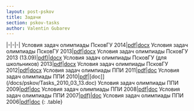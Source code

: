 ```yaml
---
layout: post-pskov
title: Задачи
section: pskov-tasks
author: Valentin Gubarev
---
```


|-|-|-|
Условия задач олимпиады ПсковГУ 2014|[pdf](/docs/pskov/Tasks_2014_03_22.pdf)|[docx](/docs/pskov/Tasks_2014_03_22.docx)
Условия задач олимпиады ПсковГУ 2013|[pdf](/docs/pskov/Tasks_2013_09_13.pdf)|[docx](/docs/pskov/Tasks_2013_09_13.docx)
Условия задач олимпиады ПсковГУ 2013 (13.09)|[pdf)](/docs/pskov/Tasks_2013_09_13_1-2.pdf)|[docx](/docs/pskov/Tasks_2013_09_13_1-2.docx)
Условия задач олимпиады ПсковГУ (для школьников) 2013|[pdf](/docs/pskov/Tasks_2013_09_13_School.pdf)|[docx](/docs/pskov/Tasks_2013_09_13_School.docx)
Условия задач олимпиады ПсковГУ 2012|[pdf](/docs/pskov/Tasks_2012_04_07.pdf)|[docx](/docs/pskov/Tasks_2012_04_07.docx)
Условия задач олимпиады ППИ 2011|[pdf](/docs/pskov/Tasks_2011_03_26.pdf)|[doc](/docs/pskov/Tasks_2011_03_26.doc)
Условия задач олимпиады ППИ 2010|[pdf](/docs/pskov/Tasks_2010_03_13.pdf)|[doc]](/docs/pskov/Tasks_2010_03_13.doc)
Условия задач олимпиады ППИ 2009|[pdf](/docs/pskov/Tasks_2009_03_28.pdf)|[doc](/docs/pskov/Tasks_2009_03_28.doc)
Условия задач олимпиады ППИ 2008|[pdf](/docs/pskov/Tasks_2008_03_22.pdf)|[doc](/docs/pskov/Tasks_2008_03_22.doc)
Условия задач олимпиады ППИ 2007|[pdf)](/docs/pskov/Tasks_2007_03_10.pdf)|[doc](/docs/pskov/Tasks_2007_03_10.doc)
Условия задач олимпиады ППИ 2006|[pdf](/docs/pskov/Tasks_2006_05_25.pdf)|[doc](/docs/pskov/Tasks_2006_05_25.doc)
{: .table}
